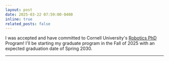 ```yaml
---
layout: post
date: 2025-03-22 07:59:00-0400
inline: true
related_posts: false
---
```


I was accepted and have committed to Cornell University's [Robotics PhD](https://robotics.cornell.edu/graduate/) Program! I'll be starting my graduate program in the Fall of 2025 with an expected graduation date of Spring 2030.

---
